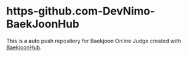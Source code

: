 # https-github.com-DevNimo-BaekJoonHub
This is a auto push repository for Baekjoon Online Judge created with [BaekjoonHub](https://github.com/BaekjoonHub/BaekjoonHub).
